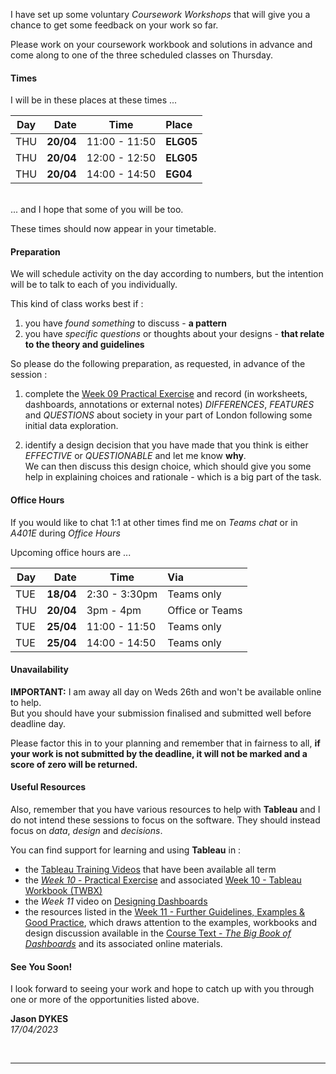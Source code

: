 <link rel="stylesheet" href="https://jsndyks.github.io/sg2047/css/sg2047.css">

<!-- ##  Week 12 : Coursework Workshop -->

<style type="text/css">

.q {background-color:#f6fef0; margin:1em; padding:1.25em; padding-left:2em; font-size:90%; color:#20b020; markdown=1}
.aside {background-color:#fdfdfd; margin:1em; padding:1.25em; padding-left:5em; padding-right:2em; font-size:90%; color:#404040; border:#e0e0e0 dashed 1pt; markdown=1}
.iB {border:solid #c0c0c0 1px; padding:0.25em; margin:0.5em;}
.iR {float:right; margin:0.5em; margin-left:1em}
.break {clear:both}
.hrl {border:0.5px dashed #e0e0e0; height:0.25px; background-color:#fff}

h4 h5 h6 {color:#f00}
.reality {background-color:#fff8f0; padding:0.5em; border:0.5em}
.r2 {font-size:80%}
.myTable table {margin-left:4em}
.myTable table td {padding:0.5em; padding-left:2em;padding-right:2em;}
blockquote {margin:1em; margin-left:6em: padding:2em; padding-left:3em;padding-right:3em; background-color:#f8f8f8}

</style>

I have set up some voluntary _Coursework Workshops_ that will give you a chance to get some feedback on your work so far.

Please work on your coursework workbook and solutions in advance and come along to one of the three scheduled classes on Thursday.

#### Times

I will be in these places at these times ...

| Day |      Date | Time          | Place     |
| --- | --------: | ------------- | :-------- |
| THU | **20/04** | 11:00 - 11:50 | **ELG05** |
| THU | **20/04** | 12:00 - 12:50 | **ELG05** |
| THU | **20/04** | 14:00 - 14:50 | **EG04**  |

<br/>
... and I hope that some of you will be too.

These times should now appear in your timetable.

#### Preparation

We will schedule activity on the day according to numbers, but the intention will be to talk to each of you individually.

This kind of class works best if :

1.  you have _found something_ to discuss - **a pattern**
2.  you have _specific questions_ or thoughts about your designs - **that relate to the theory and guidelines**

So please do the following preparation, as requested, in advance of the session :

1.  complete the [Week 09 Practical Exercise](https://moodle.city.ac.uk/mod/url/view.php?id=2381660) and record (in worksheets, dashboards, annotations or external notes) _DIFFERENCES_, _FEATURES_ and _QUESTIONS_ about society in your part of London following some initial data exploration.
<!---
<br/> I will schedule time in the hour before the class to check through this log, make comments and give you feedback on your findings and ideas.
--->

2.  identify a design decision that you have made that you think is either _EFFECTIVE_ or _QUESTIONABLE_ and let me know **why**.<br/>We can then discuss this design choice, which should give you some help in explaining choices and rationale - which is a big part of the task.

#### Office Hours

If you would like to chat 1:1 at other times find me on _Teams chat_ or in _A401E_ during _Office Hours_

Upcoming office hours are ...

<!---
 * 30/03 @ 1pm
 * 01/04 @ 9am
 * 08/04 @ 10am
 * 08/04 @ 3pm
--->

| Day |      Date | Time          | Via             |
| --- | --------: | ------------- | :-------------- |
| TUE | **18/04** | 2:30 - 3:30pm | Teams only      |
| THU | **20/04** | 3pm - 4pm     | Office or Teams |
| TUE | **25/04** | 11:00 - 11:50 | Teams only      |
| TUE | **25/04** | 14:00 - 14:50 | Teams only      |

#### Unavailability

**IMPORTANT:** I am away all day on Weds 26th and won't be available online to help. <br/>But you should have your submission finalised and submitted well before deadline day.

Please factor this in to your planning and remember that in fairness to all, **if your work is not submitted by the deadline, it will not be marked and a score of zero will be returned.**

#### Useful Resources

Also, remember that you have various resources to help with **Tableau** and I do not intend these sessions to focus on the software. They should instead focus on _data_, _design_ and _decisions_.

You can find support for learning and using **Tableau** in :

- the [Tableau Training Videos](https://moodle.city.ac.uk/mod/page/view.php?id=2381591) that have been available all term
- the [_Week 10_ - Practical Exercise](https://moodle.city.ac.uk/mod/page/view.php?id=2381669) and associated [Week 10 - Tableau Workbook (TWBX)](https://moodle.city.ac.uk/mod/resource/view.php?id=2381670)
- the _Week 11_ video on [Designing Dashboards](https://moodle.city.ac.uk/mod/url/view.php?id=2583550)
- the resources listed in the [Week 11 - Further Guidelines, Examples & Good Practice](https://moodle.city.ac.uk/mod/page/view.php?id=2583419), which draws attention to the examples, workbooks and design discussion available in the [Course Text - _The Big Book of Dashboards_](https://rl.talis.com/3/city/items/535E9DE8-194F-A3E2-7490-341696F2265B.html?lang=en) and its associated online materials.
<!---
and associated [Example Composite Dashboard](https://moodle.city.ac.uk/mod/resource/view.php?id=2381675)
 --->

<!-- There's lots to learn and lots to do, but I also recommend that you find time to get some rest over the _Easter weekend_
. Regular rest, sleep and exercise is just as important as regular efficient work, and you need to work hard to get a balance that works well for you. -->

#### See You Soon!

I look forward to seeing your work and hope to catch up with you through one or more of the opportunities listed above.

**Jason DYKES**<br/>
_17/04/2023_

&nbsp;

---

&nbsp;
